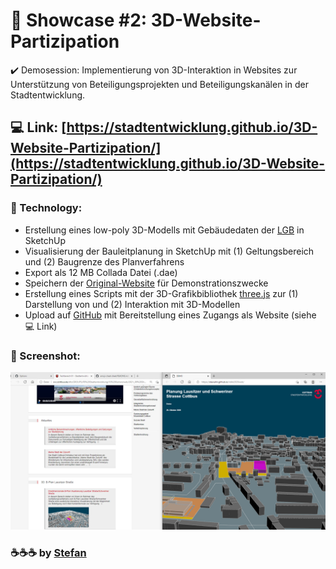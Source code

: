 # :mechanical_arm: Showcase #2: 3D-Website-Partizipation
:heavy_check_mark: Demosession: Implementierung von 3D-Interaktion in Websites zur Unterstützung von Beteiligungsprojekten und Beteiligungskanälen in der Stadtentwicklung.

## :computer: Link: [https://stadtentwicklung.github.io/3D-Website-Partizipation/](https://stadtentwicklung.github.io/3D-Website-Partizipation/)

### :rocket: Technology:
- Erstellung eines low-poly 3D-Modells mit Gebäudedaten der [LGB](https://geobroker.geobasis-bb.de/gbss.php?MODE=GetProductInformation&PRODUCTID=0414a37a-a749-4ee6-9f59-a41226919c58) in SketchUp
- Visualisierung der Bauleitplanung in SketchUp mit (1) Geltungsbereich und (2) Baugrenze des Planverfahrens
- Export als 12 MB Collada Datei (.dae)
- Speichern der [Original-Website](https://www.cottbus.de/verwaltung/gb_iv/stadtentwicklung/) für Demonstrationszwecke
- Erstellung eines Scripts mit der 3D-Grafikbibliothek [three.js](https://threejs.org/) zur (1) Darstellung von und (2) Interaktion mit 3D-Modellen
- Upload auf [GitHub](https://github.com/) mit Bereitstellung eines Zugangs als Website (siehe :computer: Link)

### :camera_flash: Screenshot:
![Hier ist ein Screenshot der Website mit 3D-Modell](https://raw.githubusercontent.com/stadtentwicklung/3D-Website-Partizipation/main/screenshot.png)

### :coffee::coffee::coffee: by [Stefan](https://github.com/stefanstoehr)
